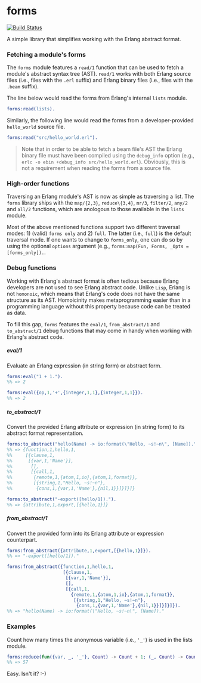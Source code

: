 forms
=====
[![Build Status](https://travis-ci.org/efcasado/forms.svg?branch=master)](https://travis-ci.org/efcasado/forms)

A simple library that simplifies working with the Erlang abstract format.

### Fetching a module's forms

The `forms` module features a `read/1` function that can be used to fetch a module's abstract syntax tree (AST).
`read/1` works with both Erlang source files (i.e., files with the `.erl` suffix) and Erlang binary files
(i.e., files with the `.beam` suffix).

The line below would read the forms from Erlang's internal `lists` module.

```erl
forms:read(lists).
```

Similarly, the following line would read the forms from a developer-provided `hello_world` source file.

```erl
forms:read("src/hello_world.erl").
```


> Note that in order to be able to fetch a beam file's AST the Erlang binary file must have been compiled using the
> `debug_info` option (e.g., `erlc -o ebin +debug_info src/hello_world.erl`). Obviously, this is not a requirement
> when reading the forms from a source file.


### High-order functions

Traversing an Erlang module's AST is now as simple as traversing a list.
The `forms` library ships with the `map/{2,3}`, `reduce\{3,4}`, `mr/3`, `filter/2`, `any/2` and `all/2` functions,
which are anologous to those available in the `lists` module.

Most of the above mentioned functions support two different traversal modes: 1) (valid) `forms only` and 2) `full`.
The latter (i.e., `full`) is the default traversal mode. If one wants to change to `forms_only`, one can do so by using the
optional `options` argument (e.g., `forms:map(Fun, Forms, _Opts = [forms_only]).`.

### Debug functions

Working with Erlang's abstract format is often tedious because Erlang developers are not used to see Erlang abstract code.
Unlike `Lisp`, Erlang is not `homonoic`, which means that Erlang's code does not have the same structure as its AST. Homoicinity makes metaprogramming easier than in a programming language without this property because code can be treated as data.

To fill this gap, `forms` features the `eval/1`, `from_abstract/1` and `to_abstract/1` debug functions that may come in handy
when working with Erlang's abstract code.

##### eval/1

Evaluate an Erlang expression (in string form) or abstract form.

```erl
forms:eval("1 + 1.").
%% => 2
```

```erl
forms:eval({op,1,'+',{integer,1,1},{integer,1,1}}).
%% => 2
```

##### to_abstract/1

Convert the provided Erlang attribute or expression (in string form) to its abstract format representation.

```erl
forms:to_abstract("hello(Name) -> io:format(\"Hello, ~s!~n\", [Name]).").
%% => {function,1,hello,1,
%%     [{clause,1,
%%      [{var,1,'Name'}],
%%       [],
%%       [{call,1,
%%        {remote,1,{atom,1,io},{atom,1,format}},
%%        [{string,1,"Hello, ~s!~n"},
%%         {cons,1,{var,1,'Name'},{nil,1}}]}]}]}
```

```erl
forms:to_abstract("-export([hello/1]).").
%% => {attribute,1,export,[{hello,1}]}
```

##### from_abstract/1

Convert the provided form into its Erlang attribute or expression counterpart.

```erl
forms:from_abstract({attribute,1,export,[{hello,1}]}).
%% => "-export([hello/1])."
```

```erl
forms:from_abstract({function,1,hello,1,
                     [{clause,1,
                      [{var,1,'Name'}],
                      [],
                      [{call,1,
                        {remote,1,{atom,1,io},{atom,1,format}},
                         [{string,1,"Hello, ~s!~n"},
                          {cons,1,{var,1,'Name'},{nil,1}}]}]}]}).
%% => "hello(Name) -> io:format(\"Hello, ~s!~n\", [Name])."
```

### Examples

Count how many times the anonymous variable (i.e., `'_'`) is used in the lists module.

```erl
forms:reduce(fun({var, _, '_'}, Count) -> Count + 1; (_, Count) -> Count end, 0, forms:read(lists)).
%% => 57
```

Easy. Isn't it? :-)
